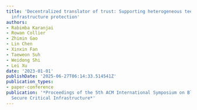 ```yaml
---
title: 'Decentralized translator of trust: Supporting heterogeneous tee for critical
  infrastructure protection'
authors:
- Rabimba Karanjai
- Rowan Collier
- Zhimin Gao
- Lin Chen
- Xinxin Fan
- Taeweon Suh
- Weidong Shi
- Lei Xu
date: '2023-01-01'
publishDate: '2025-06-27T06:14:33.514541Z'
publication_types:
- paper-conference
publication: '*Proceedings of the 5th ACM International Symposium on Blockchain and
  Secure Critical Infrastructure*'
---
```

